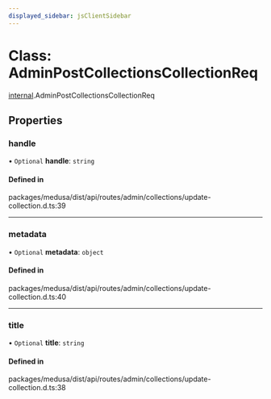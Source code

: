 ```yaml
---
displayed_sidebar: jsClientSidebar
---
```


# Class: AdminPostCollectionsCollectionReq

[internal](../modules/internal.md).AdminPostCollectionsCollectionReq

## Properties

### handle

• `Optional` **handle**: `string`

#### Defined in

packages/medusa/dist/api/routes/admin/collections/update-collection.d.ts:39

___

### metadata

• `Optional` **metadata**: `object`

#### Defined in

packages/medusa/dist/api/routes/admin/collections/update-collection.d.ts:40

___

### title

• `Optional` **title**: `string`

#### Defined in

packages/medusa/dist/api/routes/admin/collections/update-collection.d.ts:38
